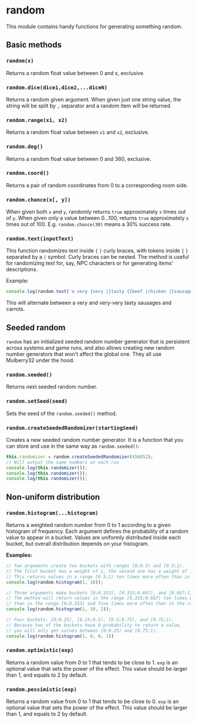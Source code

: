 # random
This module contains handy functions for generating something random.

## Basic methods

### `random(x)`
Returns a random float value between 0 and x, exclusive.

### `random.dice(dice1,dice2,...diceN)`
Returns a random given argument.
When given just one string value, the string will be split by `,` separator and a random item will be returned.

### `random.range(x1, x2)`
Returns a random float value between `x1` and `x2`, exclusive.

### `random.deg()`
Returns a random float value between 0 and 360, exclusive.

### `random.coord()`
Returns a pair of random coordinates from 0 to a corresponding room side.

### `random.chance(x[, y])`
When given both `x` and `y`, randomly returns `true` approximately `x` times out of `y`. When given only a value between 0…100, returns `true` approximately `x` times out of 100. E.g. `random.chance(30)` means a 30% success rate.

### `random.text(inputText)`

This function randomizes text inside `{` `}` curly braces, with tokens inside `{` `}` separated by a `|` symbol. Curly braces can be nested. The method is useful for randomizing text for, say, NPC characters or for generating items' descriptions.

Example:

```js
console.log(random.text('a very {very |}tasty {{beef |chicken |}sausage|carrot}'));
```

This will alternate between a very and very-very tasty sausages and carrots.

## Seeded random

`random` has an initialized seeded random number generator that is persistent across systems and game runs, and also allows creating new random number generators that won't affect the global one. They all use Mulberry32 under the hood.

### `random.seeded()`

Returns next seeded random number.

### `random.setSeed(seed)`

Sets the seed of the `random.seeded()` method.

### `random.createSeededRandomizer(startingSeed)`

Creates a new seeded random number generator. It is a function that you can store and use in the same way as `random.seeded()`:

```js
this.randomizer = random.createSeededRandomizer(456852);
// Will output the same numbers on each run
console.log(this.randomizer());
console.log(this.randomizer());
console.log(this.randomizer());
```

## Non-uniform distribution

### `random.histogram(...histogram)`

Returns a weighted random number from 0 to 1 according to a given histogram of frequency.
Each argument defines the probability of a random value to appear in a bucket.
Values are uniformly distributed inside each bucket, but overall distribution
depends on your histogram.

**Examples:**

```js
// Two arguments create two buckets with ranges [0;0.5) and [0.5;1).
// The first bucket has a weight of 1, the second one has a weight of 10.
// This returns values in a range [0.5;1) ten times more often than in [0;0.5).
console.log(random.histogram(1, 10));
```
```js
// Three arguments make buckets [0;0.333), [0.333;0.667), and [0.667;1).
// The method will return values in the range [0.333;0.667) ten times more often
// than in the range [0;0.333) and five times more often than in the range [0.667;1).
console.log(random.histogram(1, 10, 2));
```
```js
// Four buckets: [0;0.25), [0.25;0.5), [0.5;0.75), and [0.75;1).
// Because two of the buckets have 0 probability to return a value,
// you will only get values between [0;0.25) and [0.75;1).
console.log(random.histogram(1, 0, 0, 1))
```

### `random.optimistic(exp)`

Returns a random value from 0 to 1 that tends to be close to 1.
`exp` is an optional value that sets the power of the effect.
This value should be larger than 1, and equals to 2 by default.

### `random.pessimistic(exp)`

Returns a random value from 0 to 1 that tends to be close to 0.
`exp` is an optional value that sets the power of the effect.
This value should be larger than 1, and equals to 2 by default.
